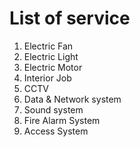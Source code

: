 # List of service
1. Electric Fan
2. Electric Light
3. Electric Motor
4. Interior Job
5. CCTV
6. Data & Network system
7. Sound system
8. Fire Alarm System
9. Access System